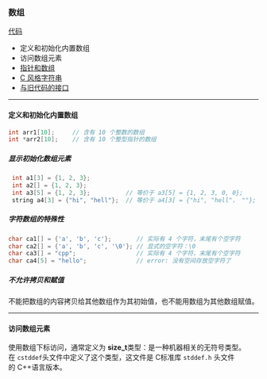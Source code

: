 ### 数组

[代码](../../chapter_3/section_5/main_1.cpp)
- 定义和初始化内置数组
- 访问数组元素
- [指针和数组](./section_5_3.md)
- [C 风格字符串](./section_5_4.md)
- [与旧代码的接口](./section_5_5.md)

---

#### 定义和初始化内置数组

```c++
int arr1[10];     // 含有 10 个整数的数组
int *arr2[10];    // 含有 10 个整型指针的数组
```

##### 显示初始化数组元素
```c++
 int a1[3] = {1, 2, 3};
 int a2[] = {1, 2, 3};
 int a3[5] = {1, 2, 3};          // 等价于 a3[5] = {1, 2, 3, 0, 0};
 string a4[3] = {"hi", "hell"};  // 等价于 a4[3] = {"hi", "hell"， ""};
```

##### 字符数组的特殊性

```c++
char ca1[] = {'a', 'b', 'c'};       // 实际有 4 个字符，末尾有个空字符
char ca2[] = {'a', 'b', 'c', '\0'}; // 显式的空字符：\0
char ca3[] = "cpp";                 // 实际有 4 个字符，末尾有个空字符
char ca4[5] = "hello";              // error: 没有空间存放空字符了
```

##### 不允许拷贝和赋值

不能把数组的内容拷贝给其他数组作为其初始值，也不能用数组为其他数组赋值。

---

#### 访问数组元素

使用数组下标访问，通常定义为 **size_t**类型：是一种机器相关的无符号类型。   
在 `cstddef`头文件中定义了这个类型，这文件是 C标准库 `stddef.h` 头文件   
的 C++语言版本。